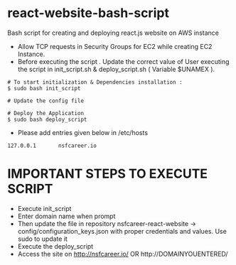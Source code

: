 # react-website-bash-script
 Bash script for creating and deploying react.js website on AWS instance
 - Allow TCP requests in Security Groups for EC2 while creating EC2 Instance.
 - Before executing the script . Update the correct value of User executing the script in init_script.sh & deploy_script.sh ( Variable $UNAMEX ). 
 ```
# To start initialization & Dependencies installation :
$ sudo bash init_script

# Update the config file

# Deploy the Application
$ sudo bash deploy_script
```
 - Please add entries given below in /etc/hosts
```
127.0.0.1       nsfcareer.io
```
# IMPORTANT STEPS TO EXECUTE SCRIPT
 - Execute init_script
 - Enter domain name when prompt
 - Then update the file in repository nsfcareer-react-website -> config/configuration_keys.json with proper credentials and values. Use sudo to update it
 - Execute the deploy_script
 - Access the site on http://nsfcareer.io/ OR http://DOMAINYOUENTERED/ 

